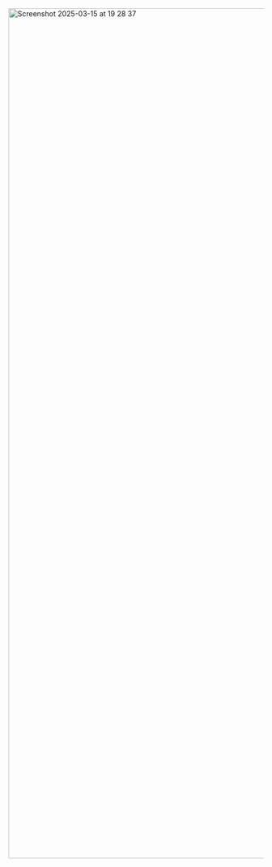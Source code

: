 <img width="1677" alt="Screenshot 2025-03-15 at 19 28 37" src="https://github.com/user-attachments/assets/46c86942-2493-406d-9279-3c48a702293c" />
